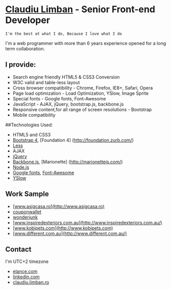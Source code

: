# [Claudiu Limban](http://sofuxro.elance.com)  - Senior Front-end Developer

`I'm the best at what I do,
Because I love what I do`

I'm a web programmer with more than 6 years experience opened for a long term collaboration.


## I provide:

* Search engine friendly HTML5 & CSS3 Conversion
* W3C valid and table-less layout
* Cross browser compatibility - Chrome, Firefox, IE8+, Safari, Opera
* Page load optimization - Load Optimization, YSlow, Image Sprite
* Special fonts - Google fonts, Font-Awesome
* JavaScript - AJAX, jQuery, bootstrap.js, backbone.js
* Responsive content,for all range of screen resolutions - Bootstrap
* Mobile compatibility
 

##Technologies Used:

* HTML5 and CSS3
* [Bootstrap 4](http://getbootstrap.com/), [Foundation 4] (http://foundation.zurb.com/)
* [Less](http://lesscss.org/)
* AJAX
* [jQuery](http://jquery.com/)
* [Backbone.js](http://backbonejs.org/), [Marionette] (http://marionettejs.com/)
* [Node.js](http://nodejs.org/)
* [Google fonts](http://www.google.com/fonts/), [Font-Awesome](http://fortawesome.github.io/Font-Awesome/)
* [YSlow](http://developer.yahoo.com/yslow/)


## Work Sample

* [www.asigcasa.ro](http://www.asigcasa.ro)
* [couponwallet](http://www.webfirme.ro/couponwallet/deals.html)
* [wonderjunk](http://www.webfirme.ro/wonderjunk/project_7/)
* [www.inspiredexteriors.com.au](http://www.inspiredexteriors.com.au/)
* [www.kobipets.com](http://www.kobipets.com)
* [www.different.com.au](http://www.different.com.au/)
 


## Contact

I'm UTC+2 timezone

* [elance.com](http://sofuxro.elance.com)
* [linkedin.com](http://www.linkedin.com/in/claudiulimban)
* [claudiu.limban.ro](http://claudiu.limban.ro)
